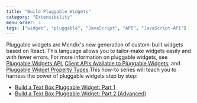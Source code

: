```yaml
---
title: "Build Pluggable Widgets"
category: "Extensibility"
menu_order: 3
tags: ["widget", "pluggable", "JavaScript", "API", "JavaScript-API"]
---
```


Pluggable widgets are Mendix's new generation of custom-built widgets based on React. This language allows you to tailor-make widgets easily and with fewer errors. For more information on pluggable widgets, see [Pluggable Widgets API](/apidocs-mxsdk/apidocs/pluggable-widgets), [Client APIs Available to Pluggable Widgets](/apidocs-mxsdk/apidocs/client-apis-for-pluggable-widgets), and [Pluggable Widget Property Types](/apidocs-mxsdk/apidocs/property-types-pluggable-widgets).This how-to series will teach you to harness the power of pluggable widgets step by step: 

* [Build a Text Box Pluggable Widget: Part 1](create-a-pluggable-widget-one)
* [Build a Text Box Pluggable Widget: Part 2 (Advanced)](create-a-pluggable-widget-two)

